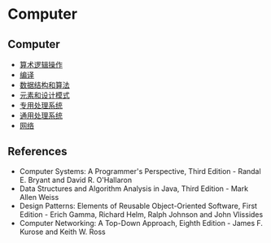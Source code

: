 # Computer

## Computer
- [算术逻辑操作](./chapter-1.md)
- [编译](./chapter-2.md)
- [数据结构和算法](./chapter-3.md)
- [元素和设计模式](./chapter-4.md)
- [专用处理系统](./chapter-5.md)
- [通用处理系统](./chapter-6.md)
- [网络](./chapter-7.md)

## References
- Computer Systems: A Programmer's Perspective, Third Edition - Randal E. Bryant and David R. O'Hallaron
- Data Structures and Algorithm Analysis in Java, Third Edition - Mark Allen Weiss
- Design Patterns: Elements of Reusable Object-Oriented Software, First Edition - Erich Gamma, Richard Helm, Ralph Johnson and John Vlissides
- Computer Networking: A Top-Down Approach, Eighth Edition - James F. Kurose and Keith W. Ross
